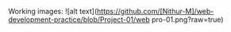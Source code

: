 Working images:
![alt text](https://github.com/[Nithur-M]/web-development-practice/blob/Project-01/web pro-01.png?raw=true)
